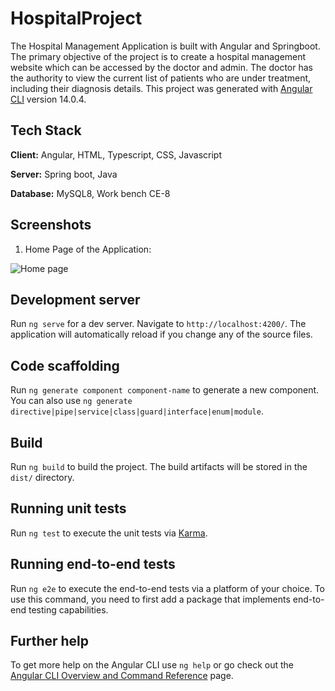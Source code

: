 # HospitalProject

The Hospital Management Application is built with Angular and Springboot. The primary objective of the project is to create a hospital management website which can be accessed by the doctor and admin. The doctor has the authority to view the current list of patients who are under treatment, including their diagnosis details. This project was generated with [Angular CLI](https://github.com/angular/angular-cli) version 14.0.4.

## Tech Stack

**Client:** Angular, HTML, Typescript, CSS, Javascript

**Server:** Spring boot, Java

**Database:** MySQL8, Work bench CE-8

## Screenshots
1. Home Page of the Application:

![Home page](https://user-images.githubusercontent.com/27400082/185591948-646bd11f-3bd0-4a44-ad5b-e0ae3add82d6.JPG)


## Development server

Run `ng serve` for a dev server. Navigate to `http://localhost:4200/`. The application will automatically reload if you change any of the source files.

## Code scaffolding

Run `ng generate component component-name` to generate a new component. You can also use `ng generate directive|pipe|service|class|guard|interface|enum|module`.

## Build

Run `ng build` to build the project. The build artifacts will be stored in the `dist/` directory.

## Running unit tests

Run `ng test` to execute the unit tests via [Karma](https://karma-runner.github.io).

## Running end-to-end tests

Run `ng e2e` to execute the end-to-end tests via a platform of your choice. To use this command, you need to first add a package that implements end-to-end testing capabilities.

## Further help

To get more help on the Angular CLI use `ng help` or go check out the [Angular CLI Overview and Command Reference](https://angular.io/cli) page.

